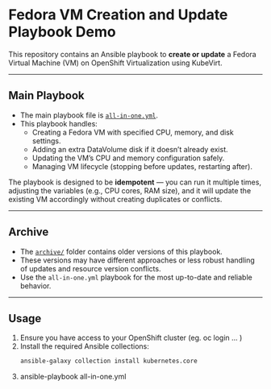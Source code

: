 # Fedora VM Creation and Update Playbook Demo

This repository contains an Ansible playbook to **create or update** a Fedora Virtual Machine (VM) on OpenShift Virtualization using KubeVirt.

---

## Main Playbook

- The main playbook file is [`all-in-one.yml`](./all-in-one.yml).
- This playbook handles:
  - Creating a Fedora VM with specified CPU, memory, and disk settings.
  - Adding an extra DataVolume disk if it doesn’t already exist.
  - Updating the VM’s CPU and memory configuration safely.
  - Managing VM lifecycle (stopping before updates, restarting after).

The playbook is designed to be **idempotent** — you can run it multiple times, adjusting the variables (e.g., CPU cores, RAM size), and it will update the existing VM accordingly without creating duplicates or conflicts.

---

## Archive

- The [`archive/`](./archive) folder contains older versions of this playbook.
- These versions may have different approaches or less robust handling of updates and resource version conflicts.
- Use the `all-in-one.yml` playbook for the most up-to-date and reliable behavior.

---

## Usage

1. Ensure you have access to your OpenShift cluster (eg. oc login ... )
2. Install the required Ansible collections:
   ```bash
   ansible-galaxy collection install kubernetes.core
3. ansible-playbook all-in-one.yml
